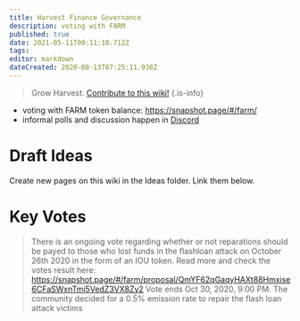 ```yaml
---
title: Harvest Finance Governance
description: voting with FARM
published: true
date: 2021-05-11T00:11:18.712Z
tags: 
editor: markdown
dateCreated: 2020-08-13T07:25:11.938Z
---
```



> Grow Harvest. [Contribute to this wiki!](/contribute)
{.is-info}

- voting with FARM token balance: https://snapshot.page/#/farm/
- informal polls and discussion happen in [Discord](/en/team)


# Draft Ideas

Create new pages on this wiki in the Ideas folder. Link them below.



# Key Votes

> There is an ongoing vote regarding whether or not reparations should be payed to those who lost funds in the flashloan attack on October 26th 2020 in the form of an IOU token. Read more and check the votes result here: https://snapshot.page/#/farm/proposal/QmYF62qGaqyHAXt88Hmxise6CFaSWxnTmi5VedZ3VX8Zy2 Vote ends Oct 30, 2020, 9:00 PM. The community decided for a 0.5% emission rate to repair the flash loan attack victims